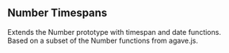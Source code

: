 ## Number Timespans
Extends the Number prototype with timespan and date functions.  
Based on a subset of the Number functions from agave.js.
